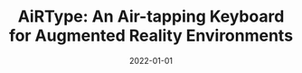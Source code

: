 ---
title: "AiRType: An Air-tapping Keyboard for Augmented Reality Environments"
collection: publications
permalink: /publication/2022-01-01-AiRType-An-Air-tapping-Keyboard-for-Augmented-Reality-Environments
date: 2022-01-01
venue: 'In the proceedings of 2022 IEEE Conference on Virtual Reality and 3D User Interfaces Abstracts and Workshops, VR Workshops, Christchurch, New Zealand, March 12-16, 2022'
link: 'https://doi.org/10.1109/VRW55335.2022.00189'
citation: ' Necip Yildiran,  {\&quot;{U}}lk{\&quot;{u}} Meteriz{-}Yildiran,  David Mohaisen, &quot;AiRType: An Air-tapping Keyboard for Augmented Reality Environments.&quot; In the proceedings of 2022 IEEE Conference on Virtual Reality and 3D User Interfaces Abstracts and Workshops, VR Workshops, Christchurch, New Zealand, March 12-16, 2022, 2022.'
---